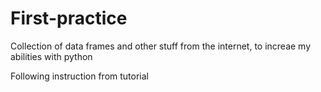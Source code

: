 # First-practice
Collection of data frames and other stuff from the internet, to increae my abilities with python

Following instruction from tutorial
